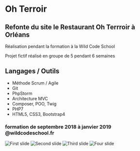 # Oh Terroir

## Refonte du site le Restaurant Oh Terrroir à Orléans 
Réalisation pendant la formation à la Wild Code School

Projet fictif réalisé en groupe de 5 pendant 6 semaines


## Langages / Outils

- Méthode Scrum / Agile
- Git
- PhpStorm
- Architecture MVC
- Composer, POO, Twig
- PHP7
- HTML5, CSS3, Bootstrap4

### formation de septembre 2018 à janvier 2019 @wildcodeschool.fr


<img class="d-block w-100" src="https://i.goopics.net/Gxobd.png" alt="First slide">
<img class="d-block w-100" src="https://i.goopics.net/Xj0lq.png" alt="Second slide">
<img class="d-block w-100" src="https://i.goopics.net/wa4K9.png" alt="Third slide">
<img class="d-block w-100" src="https://i.goopics.net/30eYj.png" alt="Four slide">
